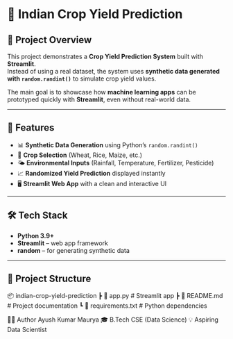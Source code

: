 # 🌾 Indian Crop Yield Prediction  

## 📌 Project Overview  
This project demonstrates a **Crop Yield Prediction System** built with **Streamlit**.  
Instead of using a real dataset, the system uses **synthetic data generated with `random.randint()`** to simulate crop yield values.  

The main goal is to showcase how **machine learning apps** can be prototyped quickly with **Streamlit**, even without real-world data.  

---

## 🚀 Features  
- 📊 **Synthetic Data Generation** using Python’s `random.randint()`  
- 🌱 **Crop Selection** (Wheat, Rice, Maize, etc.)  
- 🌤️ **Environmental Inputs** (Rainfall, Temperature, Fertilizer, Pesticide)  
- 📈 **Randomized Yield Prediction** displayed instantly  
- 🖥️ **Streamlit Web App** with a clean and interactive UI  

---

## 🛠️ Tech Stack  
- **Python 3.9+**  
- **Streamlit** – web app framework  
- **random** – for generating synthetic data  

---
## 📂 Project Structure  
📦 indian-crop-yield-prediction
┣ 📜 app.py # Streamlit app
┣ 📜 README.md # Project documentation
┗ 📜 requirements.txt # Python dependencies

👨‍💻 Author
 Ayush Kumar Maurya
🎓 B.Tech CSE (Data Science)
💡 Aspiring Data Scientist
